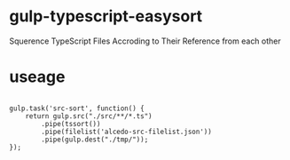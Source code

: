 # gulp-typescript-easysort
Squerence TypeScript Files Accroding to Their Reference from each other


# useage
<code>
gulp.task('src-sort', function() {
    return gulp.src("./src/**/*.ts")
        .pipe(tssort())
        .pipe(filelist('alcedo-src-filelist.json'))
        .pipe(gulp.dest("./tmp/"));
});
</code>
